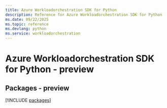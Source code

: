 ```yaml
---
title: Azure Workloadorchestration SDK for Python
description: Reference for Azure Workloadorchestration SDK for Python
ms.date: 09/22/2025
ms.topic: reference
ms.devlang: python
ms.service: workloadorchestration
---
```

# Azure Workloadorchestration SDK for Python - preview
## Packages - preview
[!INCLUDE [packages](workloadorchestration-index.md)]